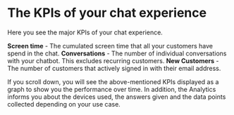 # The KPIs of your chat experience

Here you see the major KPIs of your chat experience. 

**Screen time** - The cumulated screen time that all your customers have spend in the chat.
**Conversations** - The number of individual conversations with your chatbot. This excludes recurring customers.
**New Customers** - The number of customers that actively signed in with their email address. 

If you scroll down, you will see the above-mentioned KPIs displayed as a graph to show you the performance over time.
In addition, the Analytics informs you about the devices used, the answers given and the data points collected depending on your use case.

